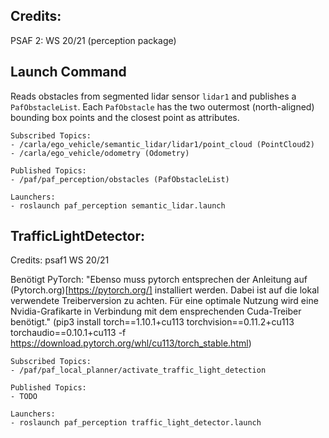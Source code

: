 ## Credits:

PSAF 2: WS 20/21 (perception package)

## Launch Command

Reads obstacles from segmented lidar sensor ```lidar1``` and publishes a ```PafObstacleList```. Each ```PafObstacle```
has the two outermost (north-aligned) bounding box points and the closest point as attributes.

```
Subscribed Topics:
- /carla/ego_vehicle/semantic_lidar/lidar1/point_cloud (PointCloud2)
- /carla/ego_vehicle/odometry (Odometry)

Published Topics:
- /paf/paf_perception/obstacles (PafObstacleList)

Launchers:
- roslaunch paf_perception semantic_lidar.launch
```

## TrafficLightDetector:

Credits: psaf1 WS 20/21

Benötigt PyTorch:
"Ebenso muss pytorch entsprechen der Anleitung auf (Pytorch.org)[https://pytorch.org/] installiert werden. Dabei ist auf die lokal verwendete Treiberversion zu achten. Für eine optimale Nutzung wird eine Nvidia-Grafikarte in Verbindung mit dem ensprechenden Cuda-Treiber benötigt."
(pip3 install torch==1.10.1+cu113 torchvision==0.11.2+cu113 torchaudio==0.10.1+cu113 -f https://download.pytorch.org/whl/cu113/torch_stable.html)

```
Subscribed Topics:
- /paf/paf_local_planner/activate_traffic_light_detection

Published Topics:
- TODO

Launchers:
- roslaunch paf_perception traffic_light_detector.launch
```
